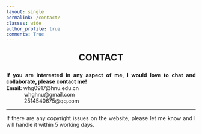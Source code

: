 ```yaml
---
layout: single
permalink: /contact/
classes: wide
author_profile: true
comments: True
---
```




<div style="text-align: center; font-size: 24px;">
  <p><strong>CONTACT</strong> </p>
</div>


<div style="text-align: justify;">
  <p><strong>If you are interested in any aspect of me, I would love to chat and collaborate, please contact me!</strong><br>
  <strong>Email:</strong> whg0917@hnu.edu.cn<br>
  &nbsp;&nbsp;&nbsp;&nbsp;&nbsp;&nbsp;&nbsp;&nbsp;&nbsp;&nbsp;&nbsp;&nbsp;whghnu@gmail.com<br>
  &nbsp;&nbsp;&nbsp;&nbsp;&nbsp;&nbsp;&nbsp;&nbsp;&nbsp;&nbsp;&nbsp;&nbsp;2514540675@qq.com</p>
</div>



<div style="text-align: justify;">
  <hr>
  <p>If there are any copyright issues on the website, please let me know and I will handle it within 5 working days.</p>
</div>



<!-- <div style="display: flex; justify-content: center; align-items: center;margin: 0 auto;">
  <img src="/web_resources\合照.jpg" style="max-width: 100%; height: auto; margin-bottom: 10px;" />
</div> -->



<div class="clustrmaps-wrapper">
  <script type="text/javascript" id="clustrmaps" src="//cdn.clustrmaps.com/map_v2.js?cl=ffffff&w=600&t=tt&d=0J2HJpwHjDPsYDCflSW-Je8Enl_S9-uLfGIsLw3qyEM"></script>
</div>

<style>
  /* 外层容器，限制最大宽度、保持宽度 100% */
  .clustrmaps-wrapper {
    width: 100%;
    max-width: 800px; /* 可按需调整最大宽度 */
  }

  /* 强制让生成的 iframe 或内部元素自适应宽度 */
  .clustrmaps-wrapper iframe,
  .clustrmaps-wrapper > div {
    width: 100% !important;
    height: auto !important;
    max-width: 100% !important;
    box-sizing: border-box;
  }
</style>
